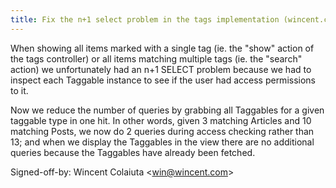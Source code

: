 ```yaml
---
title: Fix the n+1 select problem in the tags implementation (wincent.com, 513d102)
---
```


When showing all items marked with a single tag (ie. the "show" action of the tags controller) or all items matching multiple tags (ie. the "search" action) we unfortunately had an n+1 SELECT problem because we had to inspect each Taggable instance to see if the user had access permissions to it.

Now we reduce the number of queries by grabbing all Taggables for a given taggable type in one hit. In other words, given 3 matching Articles and 10 matching Posts, we now do 2 queries during access checking rather than 13; and when we display the Taggables in the view there are no additional queries because the Taggables have already been fetched.

Signed-off-by: Wincent Colaiuta &lt;win@wincent.com&gt;
